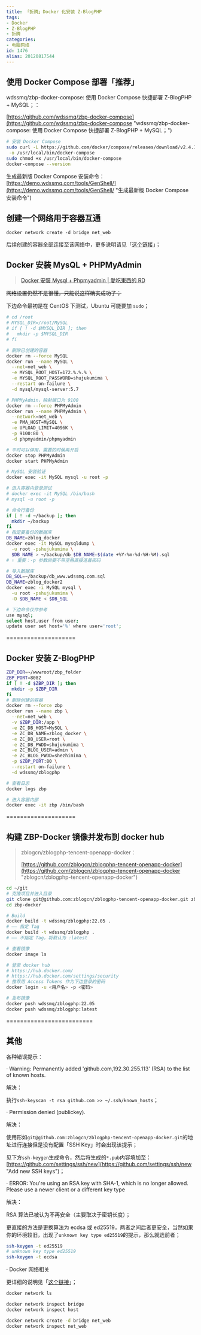 ```yaml
---
title: 「折腾」Docker 化安装 Z-BlogPHP
tags:
- Docker
- Z-BlogPHP
- 折腾
categories:
- 电脑网络
id: 1476
alias: 20120817544
---
```


## 使用 Docker Compose 部署「推荐」

wdssmq/zbp-docker-compose: 使用 Docker Compose 快捷部署 Z-BlogPHP + MySQL；：

[https://github.com/wdssmq/zbp-docker-compose](https://github.com/wdssmq/zbp-docker-compose "wdssmq/zbp-docker-compose: 使用 Docker Compose 快捷部署 Z-BlogPHP + MySQL；")

<!--more-->

```bash
# 安装 Docker Compose
sudo curl -L https://github.com/docker/compose/releases/download/v2.4.1/docker-compose-`uname -s`-`uname -m` \
 -o /usr/local/bin/docker-compose
sudo chmod +x /usr/local/bin/docker-compose
docker-compose --version
```

生成最新版 Docker Compose 安装命令：[https://demo.wdssmq.com/tools/GenShell/](https://demo.wdssmq.com/tools/GenShell/ "生成最新版 Docker Compose 安装命令")

## 创建一个网络用于容器互通

`docker network create -d bridge net_web`

后续创建的容器全部连接至该网络中，更多说明请见「[这个链接](https://www.wdssmq.com/post/20210820126.html "2021-08-07 17:58 笔记 | Docker 网络相关")」；


## Docker 安装 MysQL + PHPMyAdmin

> [Docker 安裝 Mysql + Phpmyadmin | 愛吃東西的 RD](http://www.andrewchen.tw/2017/05/05/20170505_NOTE_DOCKER_MYSQL/ "Docker 安裝 Mysql + Phpmyadmin | 愛吃東西的 RD")

~~网络设置仍然不是很懂，只能说这样确实成功了；~~

下边命令最初是在 CentOS 下测试，Ubuntu 可能要加 `sudo`；

```bash
# cd /root
# MYSQL_DIR=/root/MySQL
# if [ ! -d $MYSQL_DIR ]; then
#   mkdir -p $MYSQL_DIR
# fi

# 删除已创建的容器
docker rm --force MySQL
docker run --name MySQL \
  --net=net_web \
  -e MYSQL_ROOT_HOST=172.%.%.% \
  -e MYSQL_ROOT_PASSWORD=shujukumima \
  --restart on-failure \
  -d mysql/mysql-server:5.7

# PHPMyAdmin，映射端口为 9100
docker rm --force PHPMyAdmin
docker run --name PHPMyAdmin \
  --network=net_web \
  -e PMA_HOST=MySQL \
  -e UPLOAD_LIMIT=4096K \
  -p 9100:80 \
  -d phpmyadmin/phpmyadmin

# 平时可以停用，需要的时候再开启
docker stop PHPMyAdmin
docker start PHPMyAdmin

# MySQL 安装验证
docker exec -it MySQL mysql -u root -p

# 进入容器内登录测试
# docker exec -it MySQL /bin/bash
# mysql -u root -p

# 命令行备份
if [ ! -d ~/backup ]; then
  mkdir ~/backup
fi
# 指定要备份的数据库
DB_NAME=zblog_docker
docker exec -it MySQL mysqldump \
  -u root -pshujukumima \
  $DB_NAME > ~/backup/db_$DB_NAME-$(date +%Y-%m-%d-%H-%M).sql
# ↑ 重要：-p 参数后要不带空格直接连着密码

# 导入数据库
DB_SQL=~/backup/db_www.wdssmq.com.sql
DB_NAME=zblog_docker2
docker exec -i MySQL mysql \
  -u root -pshujukumima \
  -D $DB_NAME < $DB_SQL

# 下边命令仅作参考
use mysql;
select host,user from user;
update user set host='%' where user='root';

```

====================


## Docker 安装 Z-BlogPHP

```bash
ZBP_DIR=~/wwwroot/zbp_folder
ZBP_PORT=8082
if [ ! -d $ZBP_DIR ]; then
  mkdir -p $ZBP_DIR
fi
# 删除创建的容器
docker rm --force zbp
docker run --name zbp \
  --net=net_web \
  -v $ZBP_DIR:/app \
  -e ZC_DB_HOST=MySQL \
  -e ZC_DB_NAME=zblog_docker \
  -e ZC_DB_USER=root \
  -e ZC_DB_PWDD=shujukumima \
  -e ZC_BLOG_USER=admin \
  -e ZC_BLOG_PWDD=shezhimima \
  -p $ZBP_PORT:80 \
  --restart on-failure \
  -d wdssmq/zblogphp

# 查看日志
docker logs zbp

# 进入容器内部
docker exec -it zbp /bin/bash

```

====================

## 构建 ZBP-Docker 镜像并发布到 docker hub

> zblogcn/zblogphp-tencent-openapp-docker：
>
> [https://github.com/zblogcn/zblogphp-tencent-openapp-docker](https://github.com/zblogcn/zblogphp-tencent-openapp-docker "zblogcn/zblogphp-tencent-openapp-docker")


```bash
cd ~/git
# 克隆项目并进入目录
git clone git@github.com:zblogcn/zblogphp-tencent-openapp-docker.git zbp-docker
cd zbp-docker

# Build
docker build -t wdssmq/zblogphp:22.05 .
# —— 指定 Tag
docker build -t wdssmq/zblogphp .
# —— 不指定 Tag，将默认为 :latest

# 查看镜像
docker image ls

# 登录 docker hub
# https://hub.docker.com/
# https://hub.docker.com/settings/security
# 推荐用 Access Tokens 作为下边登录的密码
docker login -u <用户名> -p <密码>

# 发布镜像
docker push wdssmq/zblogphp:22.05
docker push wdssmq/zblogphp:latest

```

=========================

## 其他

各种错误提示：

· Warning: Permanently added 'github.com,192.30.255.113' (RSA) to the list of known hosts.

解决：

执行`ssh-keyscan -t rsa github.com >> ~/.ssh/known_hosts`；

· Permission denied (publickey).

解决：

使用形如`git@github.com:zblogcn/zblogphp-tencent-openapp-docker.git`的地址进行连接但是没有配置「SSH Key」时会出现该提示；

见下方`ssh-keygen`生成命令，然后将生成的`*.pub`内容填加至：[https://github.com/settings/ssh/new](https://github.com/settings/ssh/new "Add new SSH keys")；

· ERROR: You're using an RSA key with SHA-1, which is no longer allowed. Please use a newer client or a different key type

解决：

RSA 算法已被认为不再安全（主要取决于密钥长度）；

更直接的方法是更换算法为 ecdsa 或 ed25519，两者之间后者更安全，当然如果你的环境较旧，出现了`unknown key type ed25519`的提示，那么就选前者；

```bash
ssh-keygen -t ed25519
# unknown key type ed25519
ssh-keygen -t ecdsa
```

· Docker 网络相关

更详细的说明见「[这个链接](https://www.wdssmq.com/post/20210820126.html "2021-08-07 17:58 笔记 | Docker 网络相关")」；

```bash
docker network ls

docker network inspect bridge
docker network inspect host

docker network create -d bridge net_web
docker network inspect net_web
```


<!--1476-->
